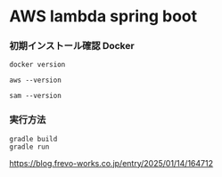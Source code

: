 # AWS lambda spring boot

### 初期インストール確認 Docker
```
docker version
```
```
aws --version
```
```
sam --version
```


### 実行方法
```
gradle build
gradle run
```

https://blog.frevo-works.co.jp/entry/2025/01/14/164712